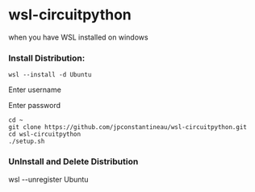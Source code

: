 # wsl-circuitpython

when you have WSL installed on windows

### Install Distribution:

```
wsl --install -d Ubuntu
```

Enter username

Enter password

```
cd ~
git clone https://github.com/jpconstantineau/wsl-circuitpython.git
cd wsl-circuitpython
./setup.sh
```

### UnInstall and Delete Distribution

wsl --unregister Ubuntu
